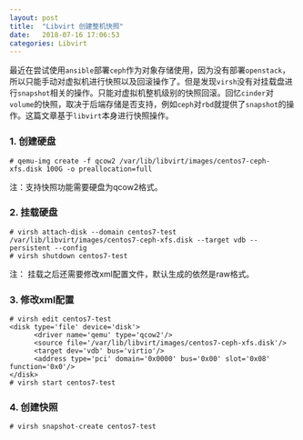 ```yaml
---
layout: post
title:  "Libvirt 创建整机快照"
date:   2018-07-16 17:06:53
categories: Libvirt
---
```


最近在尝试使用`ansible`部署`ceph`作为对象存储使用，因为没有部署`openstack`，所以只能手动对虚拟机进行快照以及回滚操作了。但是发现`virsh`没有对挂载盘进行`snapshot`相关的操作。只能对虚拟机整机级别的快照回滚。回忆`cinder`对`volume`的快照，取决于后端存储是否支持，例如`ceph`对`rbd`就提供了`snapshot`的操作。这篇文章基于`libvirt`本身进行快照操作。

### 1. 创建硬盘

```
# qemu-img create -f qcow2 /var/lib/libvirt/images/centos7-ceph-xfs.disk 100G -o preallocation=full
```

注：支持快照功能需要硬盘为qcow2格式。

### 2. 挂载硬盘

```
# virsh attach-disk --domain centos7-test /var/lib/libvirt/images/centos7-ceph-xfs.disk --target vdb --persistent --config
# virsh shutdown centos7-test
```

注： 挂载之后还需要修改xml配置文件，默认生成的依然是raw格式。

### 3. 修改xml配置

```
# virsh edit centos7-test
<disk type='file' device='disk'>
      <driver name='qemu' type='qcow2'/>
      <source file='/var/lib/libvirt/images/centos7-ceph-xfs.disk'/>
      <target dev='vdb' bus='virtio'/>
      <address type='pci' domain='0x0000' bus='0x00' slot='0x08' function='0x0'/>
</disk>
# virsh start centos7-test
```

### 4. 创建快照

```
# virsh snapshot-create centos7-test
```

